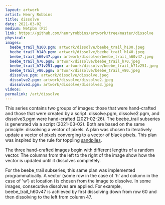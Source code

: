 ```yaml
---
layout: artwork
artist: Henry Robbins
title: dissolve
date: 2021-03-02
medium: Netpbm (P2)
link: https://github.com/henryrobbins/artwork/tree/master/dissolve
physical:
images:
  beebe_trail_h100.pgm: artwork/dissolve/beebe_trail_h100.jpeg
  beebe_trail_h140.pgm: artwork/dissolve/beebe_trail_h140.jpeg
  beebe_trail_h60v47.pgm: artwork/dissolve/beebe_trail_h60v47.jpeg
  beebe_trail_h70.pgm: artwork/dissolve/beebe_trail_h70.jpeg
  beebe_trail_h71v251.pgm: artwork/dissolve/beebe_trail_h71v251.jpeg
  beebe_trail_v80.pgm: artwork/dissolve/beebe_trail_v80.jpeg
  dissolve.pgm: artwork/dissolve/dissolve.jpeg
  dissolve2.pgm: artwork/dissolve/dissolve2.jpeg
  dissolve3.pgm: artwork/dissolve/dissolve3.jpeg
videos:
permalink: /art/dissolve
---
```

This series contains two groups of images: those that were hand-crafted and
those that were created by a script. dissolve.pgm, dissolve2.pgm, and
dissolve3.pgm were hand-crafted (2021-02-26). The beebe_trail subseries is
generated via a script (2021-03-02). Both are based on the same principle:
dissolving a vector of pixels. A plan was chosen to iteratively update a vector
of pixels converging to a vector of black pixels. This plan was inspired by the
rule for toppling [sandpiles](https://www.youtube.com/watch?v=1MtEUErz7Gg).

The three hand-crafted images begin with different lengths of a random vector.
The columns from the left to the right of the image show how the vector is
updated until it dissolves completely.

For the beebe_trail subseries, this same plan was implemented programmatically.
A vector (some row in the case of 'h' and column in the case of 'w') at
location i is chosen from the image to dissolve. In some images, consecutive
dissolves are applied. For example, beebe_trail_h60v47 is achieved by first
dissolving down from row 60 and then dissolving to the left from column 47.